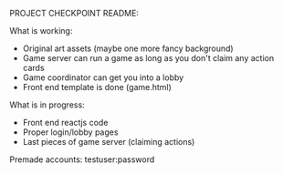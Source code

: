 PROJECT CHECKPOINT README:

What is working:
  - Original art assets (maybe one more fancy background)
  - Game server can run a game as long as you don't claim any action cards
  - Game coordinator can get you into a lobby
  - Front end template is done (game.html)

What is in progress:
  - Front end reactjs code
  - Proper login/lobby pages
  - Last pieces of game server (claiming actions)

Premade accounts:
testuser:password